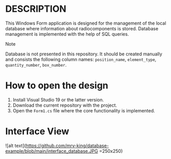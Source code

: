 # DESCRIPTION
This Windows Form application is designed for the management of the local database where information about radiocomponents is stored. Database management is implemented with the help of SQL queries.

>[!NOTE]
> Database is not presented in this repository. It should be created manually and consists the following column names: `position_name`, `element_type`, `quantity_number`, `box_number`.

# How to open the design
1. Install Visual Studio 19 or the latter version.
2. Download the current repository with the project.
3. Open the `Form1.cs` file where the core functionality is implemented.

# Interface View
![alt text](https://github.com/mrv-king/database-example/blob/main/interface_database.JPG =250x250)
